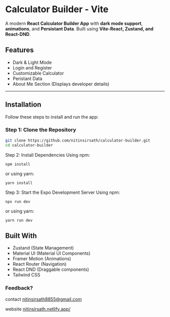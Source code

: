 # Calculator Builder - Vite

A modern **React Calculator Builder App** with **dark mode support**, **animations**, and **Persistant Data**. Built using **Vite-React, Zustand, and React-DND**.

## Features

- Dark & Light Mode
- Login and Register
- Customizable Calculator
- Peristant Data
- About Me Section (Displays developer details)

---

## Installation

Follow these steps to install and run the app:

### **Step 1: Clone the Repository**

```sh
git clone https://github.com/nitinsirsath/calculator-builder.git
cd calculator-builder
```

Step 2: Install Dependencies
Using npm:

```
npm install
```

or using yarn:

```
yarn install
```

Step 3: Start the Expo Development Server
Using npm:

```
npx run dev
```

or using yarn:

```
yarn run dev
```

## Built With

- Zustand (State Management)
- Material UI (Material UI Components)
- Framer Motion (Animations)
- React Router (Navigation)
- React DND (Draggable components)
- Tailwind CSS
  

### Feedback?

contact nitinsirsath8855@gmail.com

website [nitinsirsath.netlify.app/](https://nitinsirsath.netlify.app/)
